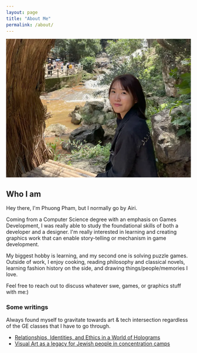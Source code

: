 ```yaml
---
layout: page
title: "About Me"
permalink: /about/
---
```


![Picture 1](/assets/about_me_img/airi_phuong.webp)

## Who I am
Hey there, I'm Phuong Pham, but I normally go by Airi.

Coming from a Computer Science degree with an emphasis on Games Development, I was really able to study the foundational skills of both a developer and a designer. I'm really interested in learning and creating graphics work that can enable story-telling or mechanism in game development.

My biggest hobby is learning, and my second one is solving puzzle games. Outside of work, I enjoy cooking, reading philosophy and classical novels, learning fashion history on the side, and drawing things/people/memories I love. 

Feel free to reach out to discuss whatever swe, games, or graphics stuff with me:)

### Some writings
Always found myself to gravitate towards art & tech intersection regardless of the GE classes that I have to go through.

- [Relationships, Identities, and Ethics in a World of Holograms](https://docs.google.com/document/d/1Tp77wXks3hptRis9GJosnt0AJus9e0VuadcDHJX3bZI/edit?usp=sharing)
- [Visual Art as a legacy for Jewish people in concentration camps](https://docs.google.com/document/d/1UegFPvkwvfTgQkSjARr6nexjgSb7h5iVyv0EJOuOido/edit?usp=sharing)